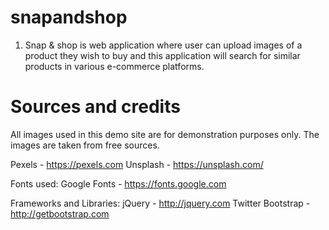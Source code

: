 # snapandshop

1.	Snap & shop is web application where user can upload images of a product they wish to buy and this
    application will search for similar products in various e-commerce platforms.

Sources and credits
===================
All images used in this demo site are for demonstration purposes only. The images are taken from free sources.

Pexels 		- https://pexels.com
Unsplash  - https://unsplash.com/

Fonts used:
Google Fonts - https://fonts.google.com

Frameworks and Libraries:
jQuery 					   - http://jquery.com
Twitter Bootstrap  - http://getbootstrap.com
